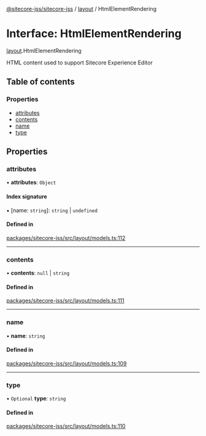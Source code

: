 [@sitecore-jss/sitecore-jss](../README.md) / [layout](../modules/layout.md) / HtmlElementRendering

# Interface: HtmlElementRendering

[layout](../modules/layout.md).HtmlElementRendering

HTML content used to support Sitecore Experience Editor

## Table of contents

### Properties

- [attributes](layout.HtmlElementRendering.md#attributes)
- [contents](layout.HtmlElementRendering.md#contents)
- [name](layout.HtmlElementRendering.md#name)
- [type](layout.HtmlElementRendering.md#type)

## Properties

### attributes

• **attributes**: `Object`

#### Index signature

▪ [name: `string`]: `string` \| `undefined`

#### Defined in

[packages/sitecore-jss/src/layout/models.ts:112](https://github.com/Sitecore/jss/blob/27e39a81c/packages/sitecore-jss/src/layout/models.ts#L112)

___

### contents

• **contents**: ``null`` \| `string`

#### Defined in

[packages/sitecore-jss/src/layout/models.ts:111](https://github.com/Sitecore/jss/blob/27e39a81c/packages/sitecore-jss/src/layout/models.ts#L111)

___

### name

• **name**: `string`

#### Defined in

[packages/sitecore-jss/src/layout/models.ts:109](https://github.com/Sitecore/jss/blob/27e39a81c/packages/sitecore-jss/src/layout/models.ts#L109)

___

### type

• `Optional` **type**: `string`

#### Defined in

[packages/sitecore-jss/src/layout/models.ts:110](https://github.com/Sitecore/jss/blob/27e39a81c/packages/sitecore-jss/src/layout/models.ts#L110)
